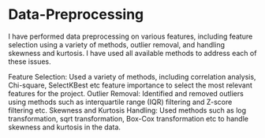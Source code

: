 # Data-Preprocessing
I have performed data preprocessing on various features, including feature selection using a variety of methods, outlier removal, and handling skewness and kurtosis. I have used all available methods to address each of these issues.

Feature Selection: Used a variety of methods, including correlation analysis, Chi-square, SelectKBest etc feature importance to select the most relevant features for the project.
Outlier Removal: Identified and removed outliers using methods such as interquartile range (IQR) filtering and Z-score filtering etc.
Skewness and Kurtosis Handling: Used methods such as log transformation, sqrt transformation, Box-Cox transformation etc to handle skewness and kurtosis in the data.
